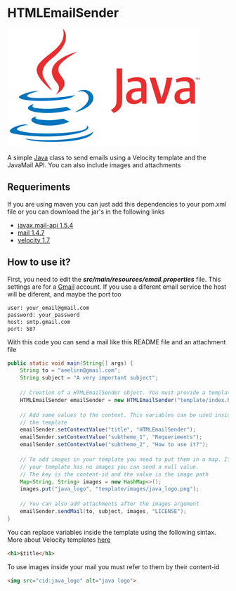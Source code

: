 # HTMLEmailSender
![java logo](https://raw.githubusercontent.com/edieguez/HTMLEmailSender/master/template/images/java_logo.png)

A simple [Java](https://www.java.com/)
 class to send emails using a Velocity template and the JavaMail API. You can also include images and attachments
## Requeriments
If you are using maven you can just add this dependencies to your pom.xml file or you can
download the jar's in the following links
* [javax.mail-api 1.5.4](http://mvnrepository.com/artifact/javax.mail/javax.mail-api/1.5.4)
* [mail 1.4.7](http://mvnrepository.com/artifact/javax.mail/mail/1.4.7)
* [velocity 1.7](http://mvnrepository.com/artifact/org.apache.velocity/velocity/1.7)

## How to use it?
First, you need to edit the ***src/main/resources/email.properties*** file. This settings
are for a [Gmail](https://mail.google.com) account.
If you use a diferent email service the host will be diferent, and maybe the port too
```
user: your_email@gmail.com
password: your_password
host: smtp.gmail.com
port: 587
```
With this code you can send a mail like this README file and an attachment file
```java
public static void main(String[] args) {
    String to = "aeelinn@gmail.com";
    String subject = "A very important subject";

    // Creation of a HTMLEmailSender object. You must provide a template name
    HTMLEmailSender emailSender = new HTMLEmailSender("template/index.html");

    // Add some values to the context. This variables can be used inside
    // the template
    emailSender.setContextValue("title", "HTMLEmailSender");
    emailSender.setContextValue("subtheme_1", "Requeriments");
    emailSender.setContextValue("subtheme_2", "How to use it?");

    // To add images in your template you need to put them in a map. If
    // your template has no images you can send a null value.
    // The key is the content-id and the value is the image path
    Map<String, String> images = new HashMap<>();
    images.put("java_logo", "template/images/java_logo.png");

    // You can also add attachments after the images argument
    emailSender.sendMail(to, subject, images, "LICENSE");
}
```
You can replace variables inside the template using the following sintax.
More about Velocity templates [here](http://velocity.apache.org/engine/devel/vtl-reference-guide.html)
```html
<h1>$title</h1>
```
To use images inside your mail you must refer to them by their content-id
```html
<img src="cid:java_logo" alt="java logo">
```
